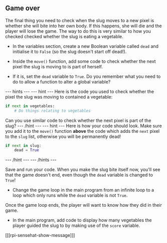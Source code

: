## Game over

The final thing you need to check when the slug moves to a new pixel is whether she will bite into her own body. If this happens, she will die and the player will lose the game. The way to do this is very similar to how you checked checked whether the slug is eating a vegetable.

+ In the variables section, create a new Boolean variable called `dead` and initialise it to `False` (so the slug doesn't start off dead!).

+ Inside the `move()` function, add some code to check whether the next pixel the slug is moving to is part of herself.

+ If it is, set the `dead` variable to `True`. Do you remember what you need to do to allow a function to alter a global variable?

--- hints --- --- hint --- Here is the code you used to check whether the pixel the slug was moving to contained a vegetable:

```python
if next in vegetables:
    # Do things relating to vegetables
```

Can you use similar code to check whether the next pixel is part of the slug? --- /hint --- --- hint --- Here is how your code should look. Make sure you add it to the `move()` function **above** the code which adds the `next` pixel to the `slug` list, otherwise you will be permanently dead!

```python
if next in slug:
    dead = True
```
--- /hint --- --- /hints ---


Save and run your code. When you make the slug bite itself now, you'll see that the game doesn't end, even though the `dead` variable is changed to `True`!

+ Change the game loop in the main program from an infinite loop to a loop which only runs while the `dead` variable is not `True`.

Once the game loop ends, the player will want to know how they did in their game.

+ In the main program, add code to display how many vegetables the player guided the slug to by making use of the `score` variable.

[[[rpi-sensehat-show-message]]]

